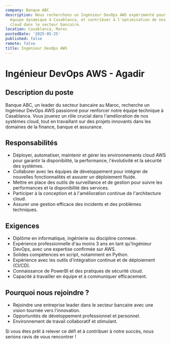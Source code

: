 ```yaml
---
company: Banque ABC
description: Nous recherchons un Ingénieur DevOps AWS expérimenté pour rejoindre notre
  équipe dynamique à Casablanca, et contribuer à l'optimisation de nos infrastructures
  cloud dans le secteur bancaire.
location: Casablanca, Maroc
postedDate: '2025-05-25'
published: false
remote: false
title: Ingénieur DevOps AWS
---
```


# Ingénieur DevOps AWS - Agadir

## Description du poste

Banque ABC, un leader du secteur bancaire au Maroc, recherche un Ingénieur DevOps AWS passionné pour renforcer notre équipe technique à Casablanca. Vous jouerez un rôle crucial dans l'amélioration de nos systèmes cloud, tout en travaillant sur des projets innovants dans les domaines de la finance, banque et assurance.

## Responsabilités

- Déployer, automatiser, maintenir et gérer les environnements cloud AWS pour garantir la disponibilité, la performance, l'évolutivité et la sécurité des systèmes.
- Collaborer avec les équipes de développement pour intégrer de nouvelles fonctionnalités et assurer un déploiement fluide.
- Mettre en place des outils de surveillance et de gestion pour suivre les performances et la disponibilité des services.
- Participer à la conception et à l'amélioration continue de l'architecture cloud.
- Assurer une gestion efficace des incidents et des problèmes techniques.

## Exigences

- Diplôme en informatique, ingénierie ou discipline connexe.
- Expérience professionnelle d'au moins 3 ans en tant qu'Ingénieur DevOps, avec une expertise confirmée sur AWS.
- Solides compétences en script, notamment en Python.
- Expérience avec les outils d'intégration continue et de déploiement (CI/CD).
- Connaissance de PowerBI et des pratiques de sécurité cloud.
- Capacité à travailler en équipe et à communiquer efficacement.

## Pourquoi nous rejoindre ?

- Rejoindre une entreprise leader dans le secteur bancaire avec une vision tournée vers l'innovation.
- Opportunités de développement professionnel et personnel.
- Environnement de travail collaboratif et stimulant.

Si vous êtes prêt à relever ce défi et à contribuer à notre succès, nous serions ravis de vous rencontrer !


